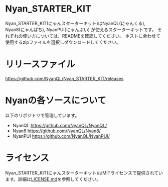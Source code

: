 # Nyan_STARTER_KIT

Nyan_STARTER_KIT(にゃんスターターキット)はNyanQL(にゃんくる), Nyan8(にゃんぱち), NyanPUI(にゃんぷい) が使えるスターターキットです。
それぞれの使い方については、READMEを確認してください。
ホストに合わせて使用するzipファイルを選択しダウンロードしてください。

# リリースファイル
https://github.com/NyanQL/Nyan_STARTER_KIT/releases


# Nyanの各ソースについて

以下のリポジトリで管理しています。
* NyanQL https://github.com/NyanQL/NyanQL/
* Nyan8 https://github.com/NyanQL/Nyan8/
* NyanPUI https://github.com/NyanQL/NyanPUI/

# ライセンス
Nyan_STARTER_KIT(にゃんスターターキット)はMITライセンスで提供されています。詳細は[LICENSE.md](LICENSE.md)を参照してください。

